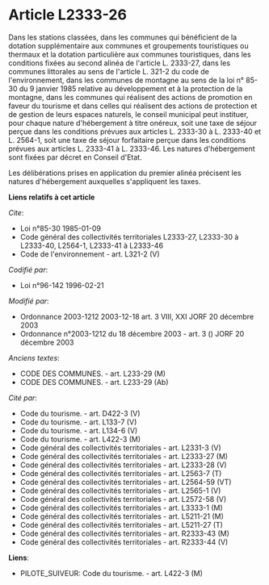 # Article L2333-26

Dans les stations classées, dans les communes qui bénéficient de la dotation supplémentaire aux communes et groupements
touristiques ou thermaux et la dotation particulière aux communes touristiques, dans les conditions fixées au second alinéa
de l'article L. 2333-27, dans les communes littorales au sens de l'article L. 321-2 du code de l'environnement, dans les
communes de montagne au sens de la loi n° 85-30 du 9 janvier 1985 relative au développement et à la protection de la
montagne, dans les communes qui réalisent des actions de promotion en faveur du tourisme et dans celles qui réalisent des
actions de protection et de gestion de leurs espaces naturels, le conseil municipal peut instituer, pour chaque nature
d'hébergement à titre onéreux, soit une taxe de séjour perçue dans les conditions prévues aux articles L. 2333-30 à L.
2333-40 et L. 2564-1, soit une taxe de séjour forfaitaire perçue dans les conditions prévues aux articles L. 2333-41 à L.
2333-46. Les natures d'hébergement sont fixées par décret en Conseil d'Etat.

Les délibérations prises en application du premier alinéa précisent les natures d'hébergement auxquelles s'appliquent les
taxes.

**Liens relatifs à cet article**

_Cite_:

  - Loi n°85-30 1985-01-09
  - Code général des collectivités territoriales L2333-27, L2333-30 à L2333-40, L2564-1, L2333-41 à L2333-46
  - Code de l'environnement - art. L321-2 (V)

_Codifié par_:

  - Loi n°96-142 1996-02-21

_Modifié par_:

  - Ordonnance 2003-1212 2003-12-18 art. 3 VIII, XXI JORF 20 décembre 2003
  - Ordonnance n°2003-1212 du 18 décembre 2003 - art. 3 () JORF 20 décembre 2003

_Anciens textes_:

  - CODE DES COMMUNES. - art. L233-29 (M)
  - CODE DES COMMUNES. - art. L233-29 (Ab)

_Cité par_:

  - Code du tourisme. - art. D422-3 (V)
  - Code du tourisme. - art. L133-7 (V)
  - Code du tourisme. - art. L134-6 (V)
  - Code du tourisme. - art. L422-3 (M)
  - Code général des collectivités territoriales - art. L2331-3 (V)
  - Code général des collectivités territoriales - art. L2333-27 (M)
  - Code général des collectivités territoriales - art. L2333-28 (V)
  - Code général des collectivités territoriales - art. L2563-7 (T)
  - Code général des collectivités territoriales - art. L2564-59 (VT)
  - Code général des collectivités territoriales - art. L2565-1 (V)
  - Code général des collectivités territoriales - art. L2572-58 (V)
  - Code général des collectivités territoriales - art. L3333-1 (M)
  - Code général des collectivités territoriales - art. L5211-21 (M)
  - Code général des collectivités territoriales - art. L5211-27 (T)
  - Code général des collectivités territoriales - art. R2333-43 (M)
  - Code général des collectivités territoriales - art. R2333-44 (V)

**Liens**:

  - PILOTE_SUIVEUR: Code du tourisme. - art. L422-3 (M)
